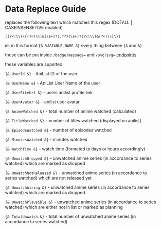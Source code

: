 # Data Replace Guide

replaces the following text which matches this regex (DOTALL | CASEINSENSETIVE enabled)

```regex
((?<!\\)\{(?<!\\)&(\s+)?(.*?)(\s+)?(?<!\\)&(?<!\\)\})
```

ie. in this format `{& VARIABLE_NAME &}` every thing between `{&` and `&}`

these can be put inside `/badge?message=` and `/svg?svg=` [endpoints](/docs/endpoint.md)

these variables are suported

` {& UserId &} `   -   AniList ID of the user

` {& UserName &} `   -   AniList User Name of the user

` {& UserSiteUrl &} `   -   users anilist profile link

` {& UserAvatar &} `   -   anilist user avatar

` {& AnimeWatched &} `   -   total number of anime watched (calculated)

` {& TitleWatched &} `   -   number of titles watched (displayed on anilist)

` {& EpisodeWatched &} `   -   number of episodes watched

` {& MinutesWatched &} `   -   minutes watched

` {& WatchTime &} `   -   watch time (formated to days or hours accordingly)

` {& UnwatchDropped &} `   -   unwatched anime series (in accordance to series watched) which are marked as dropped

` {& UnwatchNotReleased &} `   -   unwatched anime series (in accordance to series watched) which are not released yet

` {& UnwatchAiring &} `   -   unwatched anime series (in accordance to series watched) which are marked as dropped

` {& UnwatchPlausible &} `   -   unwatched anime series (in accordance to series watched) which are either not in list or marked as planning

` {& TotalUnwatch &} `   -   total number of unwatched anime series (in accordance to series watched)